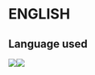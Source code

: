 # ENGLISH
## Language used
<img src="https://img.shields.io/badge/-C++-blue?logo=cplusplus"><img src="https://img.shields.io/badge/Java-ED8B00?style=for-the-badge&logo=openjdk&logoColor=white">
